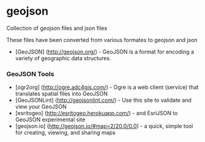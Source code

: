 # geojson

Collection of geojson files and json files

These files have been converted from various formates to geojson and json

* [GeoJSON] (http://geojson.org/) - GeoJSON is a format for encoding a variety of geographic data structures.

### GeoJSON Tools
* [ogr2org] (http://ogre.adc4gis.com/) - Ogre is a web client (service) that translates spatial files into GeoJSON
* [GeoJSONLint] (http://geojsonlint.com/) - Use this site to validate and view your GeoJSON
* [esritogeo] (http://esritogeo.herokuapp.com/) - and EsriJSON to GeoJSON experimental site
* [geojson.io] (http://geojson.io/#map=2/20.0/0.0) - a quick, simple tool for creating, viewing, and sharing maps
